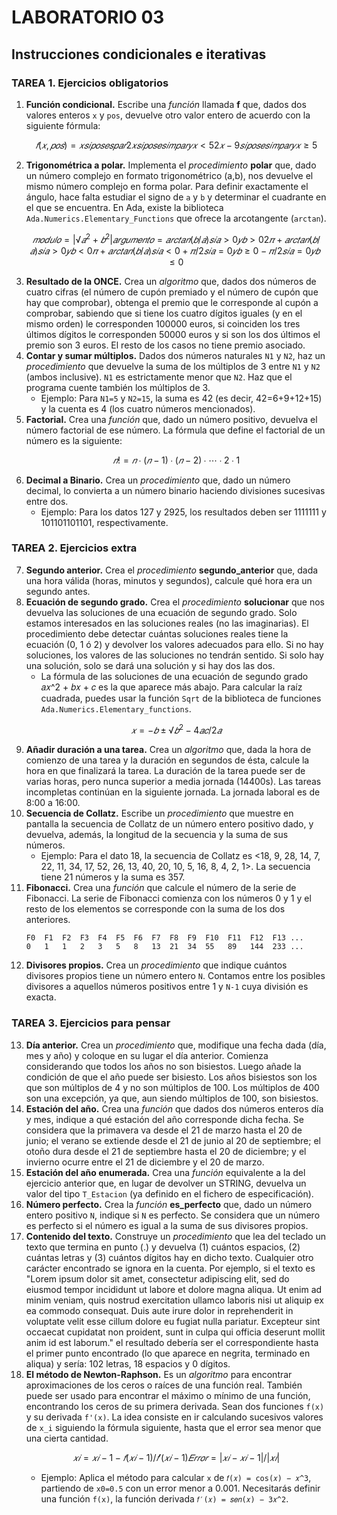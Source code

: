 # LABORATORIO 03
## Instrucciones condicionales e iterativas

### TAREA 1. Ejercicios obligatorios
1. **Función condicional.** Escribe una _función_ llamada **f** que, dados dos valores enteros `x` y `pos`, devuelve otro valor entero de acuerdo con la siguiente fórmula:
    ```math
    𝑓(𝑥, 𝑝𝑜𝑠) = {
        𝑥 𝑠𝑖 𝑝𝑜𝑠 𝑒𝑠 𝑝𝑎𝑟
        2𝑥 𝑠𝑖 𝑝𝑜𝑠 𝑒𝑠 𝑖𝑚𝑝𝑎𝑟 𝑦 𝑥 < 5
        2𝑥 − 9 𝑠𝑖 𝑝𝑜𝑠 𝑒𝑠 𝑖𝑚𝑝𝑎𝑟 𝑦 𝑥 ≥ 5
    }
    ```
2. **Trigonométrica a polar.** Implementa el _procedimiento_ **polar** que, dado un número complejo en formato trigonométrico (a,b), nos devuelve el mismo número complejo en forma polar. Para definir exactamente el ángulo, hace falta estudiar el signo de `a` y `b` y determinar el cuadrante en el que se encuentra. En Ada, existe la biblioteca `Ada.Numerics.Elementary_Functions` que ofrece la arcotangente (`arctan`).
    ```math
    𝑚𝑜𝑑𝑢𝑙𝑜 = |√𝑎^2 + 𝑏^2|
    𝑎𝑟𝑔𝑢𝑚𝑒𝑛𝑡𝑜 = {
        𝑎𝑟𝑐𝑡𝑎𝑛(𝑏/𝑎) 𝑠𝑖 𝑎 > 0 𝑦 𝑏 > 0
        2𝜋 + 𝑎𝑟𝑐𝑡𝑎𝑛(𝑏/𝑎) 𝑠𝑖 𝑎 > 0 𝑦 𝑏 < 0
        𝜋 + 𝑎𝑟𝑐𝑡𝑎𝑛(𝑏/𝑎) 𝑠𝑖 𝑎 < 0
        +𝜋/2 𝑠𝑖 𝑎 = 0 𝑦 𝑏 ≥ 0
        -𝜋/2 𝑠𝑖 𝑎 = 0 𝑦 𝑏 ≤ 0
    }
    ```
3. **Resultado de la ONCE.** Crea un _algoritmo_ que, dados dos números de cuatro cifras (el número de cupón premiado y el número de cupón que hay que comprobar), obtenga el premio que le corresponde al cupón a comprobar, sabiendo que si tiene los cuatro dígitos iguales (y en el mismo orden) le corresponden 100000 euros, si coinciden los tres últimos dígitos le corresponden 50000 euros y si son los dos últimos el premio son 3 euros. El resto de los casos no tiene premio asociado.
4. **Contar y sumar múltiplos.** Dados dos números naturales `N1` y `N2`, haz un _procedimiento_ que devuelve la suma de los múltiplos de 3 entre `N1` y `N2` (ambos inclusive). `N1` es estrictamente menor que `N2`. Haz que el programa cuente también los múltiplos de 3.
    - Ejemplo: Para `N1=5` y `N2=15`, la suma es 42 (es decir, 42=6+9+12+15) y la cuenta es 4 (los cuatro números mencionados).
5. **Factorial.** Crea una _función_ que, dado un número positivo, devuelva el número factorial de ese número. La fórmula que define el factorial de un número es la siguiente:
    ```math
    𝑛! = 𝑛 ∙ (𝑛 − 1) ∙ (𝑛 − 2) ∙ ⋯ ∙ 2 ∙ 1
    ```
6. **Decimal a Binario.** Crea un _procedimiento_ que, dado un número decimal, lo convierta a un número binario haciendo divisiones sucesivas entre dos.
    - Ejemplo: Para los datos 127 y 2925, los resultados deben ser 1111111 y 101101101101, respectivamente.

### TAREA 2. Ejercicios extra
7. **Segundo anterior.** Crea el _procedimiento_ **segundo_anterior** que, dada una hora válida (horas, minutos y segundos), calcule qué hora era un segundo antes.
8. **Ecuación de segundo grado.** Crea el _procedimiento_ **solucionar** que nos devuelva las soluciones de una ecuación de segundo grado. Solo estamos interesados en las soluciones reales (no las imaginarias). El procedimiento debe detectar cuántas soluciones reales tiene la ecuación (0, 1 ó 2) y devolver los valores adecuados para ello. Si no hay soluciones, los valores de las soluciones no tendrán sentido. Si solo hay una solución, solo se dará una solución y si hay dos las dos.
    - La fórmula de las soluciones de una ecuación de segundo grado 𝑎𝑥^2 + 𝑏𝑥 + 𝑐 es la que aparece más abajo. Para calcular la raíz cuadrada, puedes usar la función `Sqrt` de la biblioteca de funciones `Ada.Numerics.Elementary_functions`.
    ```math
    𝑥 = −𝑏 ± √𝑏^2 − 4𝑎𝑐 / 2𝑎
    ```
9. **Añadir duración a una tarea.** Crea un _algoritmo_ que, dada la hora de comienzo de una tarea y la duración en segundos de ésta, calcule la hora en que finalizará la tarea. La duración de la tarea puede ser de varias horas, pero nunca superior a media jornada (14400s). Las tareas incompletas continúan en la siguiente jornada. La jornada laboral es de 8:00 a 16:00.
10. **Secuencia de Collatz.** Escribe un _procedimiento_ que muestre en pantalla la secuencia de Collatz de un número entero positivo dado, y devuelva, además, la longitud de la secuencia y la suma de sus números.
    - Ejemplo: Para el dato 18, la secuencia de Collatz es <18, 9, 28, 14, 7, 22, 11, 34, 17, 52, 26, 13, 40, 20, 10, 5, 16, 8, 4, 2, 1>. La secuencia tiene 21 números y la suma es 357.
11. **Fibonacci.** Crea una _función_ que calcule el número de la serie de Fibonacci. La serie de Fibonacci comienza con los números 0 y 1 y el resto de los elementos se corresponde con la suma de los dos anteriores.
    ```
    F0  F1  F2  F3  F4  F5  F6  F7  F8  F9  F10  F11  F12  F13 ...
    0   1   1   2   3   5   8   13  21  34  55   89   144  233 ...
    ```
12. **Divisores propios.** Crea un _procedimiento_ que indique cuántos divisores propios tiene un número entero `N`. Contamos entre los posibles divisores a aquellos números positivos entre 1 y `N-1` cuya división es exacta.

### TAREA 3. Ejercicios para pensar
13. **Día anterior.** Crea un _procedimiento_ que, modifique una fecha dada (día, mes y año) y coloque en su lugar el día anterior. Comienza considerando que todos los años no son bisiestos. Luego añade la condición de que el año puede ser bisiesto. Los años bisiestos son los que son múltiplos de 4 y no son múltiplos de 100. Los múltiplos de 400 son una excepción, ya que, aun siendo múltiplos de 100, son bisiestos.
14. **Estación del año.** Crea una _función_ que dados dos números enteros día y mes, indique a qué estación del año corresponde dicha fecha. Se considera que la primavera va desde el 21 de marzo hasta el 20 de junio; el verano se extiende desde el 21 de junio al 20 de septiembre; el otoño dura desde el 21 de septiembre hasta el 20 de diciembre; y el invierno ocurre entre el 21 de diciembre y el 20 de marzo.
15. **Estación del año enumerada.** Crea una _función_ equivalente a la del ejercicio anterior que, en lugar de devolver un STRING, devuelva un valor del tipo `T_Estacion` (ya definido en el fichero de especificación).
16. **Número perfecto.** Crea la _función_ **es_perfecto** que, dado un número entero positivo `N`, indique si `N` es perfecto. Se considera que un número es perfecto si el número es igual a la suma de sus divisores propios.
17. **Contenido del texto.** Construye un _procedimiento_ que lea del teclado un texto que termina en punto (.) y devuelva (1) cuántos espacios, (2) cuántas letras y (3) cuántos dígitos hay en dicho texto. Cualquier otro carácter encontrado se ignora en la cuenta. Por ejemplo, si el texto es "Lorem ipsum dolor sit amet, consectetur adipiscing elit, sed do eiusmod tempor incididunt ut labore et dolore magna aliqua. Ut enim ad minim veniam, quis nostrud exercitation ullamco laboris nisi ut aliquip ex ea commodo consequat. Duis aute irure dolor in reprehenderit in voluptate velit esse cillum dolore eu fugiat nulla pariatur. Excepteur sint occaecat cupidatat non proident, sunt in culpa qui officia deserunt mollit anim id est laborum." el resultado debería ser el correspondiente hasta el primer punto encontrado (lo que aparece en negrita, terminado en aliqua) y sería: 102 letras, 18 espacios y 0 dígitos.
18. **El método de Newton-Raphson.** Es un _algoritmo_ para encontrar aproximaciones de los ceros o raíces de una función real. También puede ser usado para encontrar el máximo o mínimo de una función, encontrando los ceros de su primera derivada. Sean dos funciones `f(x)` y su derivada `f'(x)`. La idea consiste en ir calculando sucesivos valores de `x_i` siguiendo la fórmula siguiente, hasta que el error sea menor que una cierta cantidad.
    ```math
    𝑥𝑖 = 𝑥𝑖−1 − 𝑓(𝑥𝑖−1) / 𝑓′(𝑥𝑖−1)
    𝐸𝑟𝑟𝑜𝑟 = |𝑥𝑖 − 𝑥𝑖−1| / |𝑥𝑖|
    ```
    - Ejemplo: Aplica el método para calcular `x` de `𝑓(𝑥) = cos(𝑥) − 𝑥^3`, partiendo de `x0=0.5` con un error menor a 0.001. Necesitarás definir una función `f(x)`, la función derivada `𝑓′(𝑥) = 𝑠𝑒𝑛(𝑥) − 3𝑥^2`.

